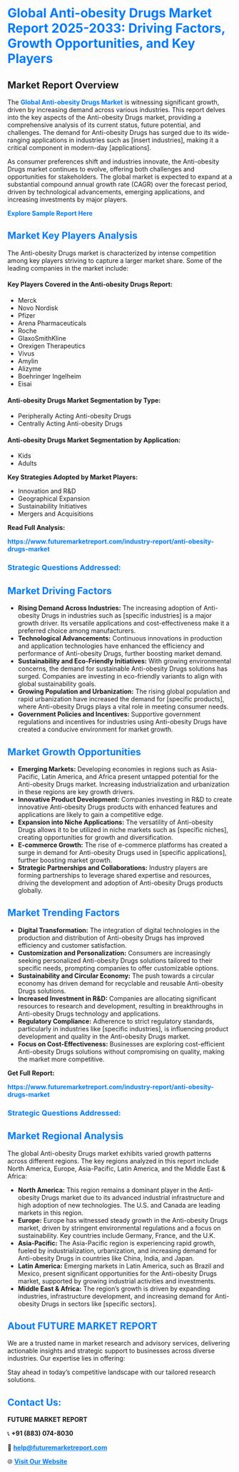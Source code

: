 <h1 style="color: #007BFF;">Global Anti-obesity Drugs Market Report 2025-2033: Driving Factors, Growth Opportunities, and Key Players</h1>

<section id="overview">
<h2>Market Report Overview</h2>
<p>The <a href="https://www.futuremarketreport.com/industry-report/anti-obesity-drugs-market" style="color: #007BFF; text-decoration: none;"><strong>Global Anti-obesity Drugs Market</strong></a> is witnessing significant growth, driven by increasing demand across various industries. This report delves into the key aspects of the Anti-obesity Drugs market, providing a comprehensive analysis of its current status, future potential, and challenges. The demand for Anti-obesity Drugs has surged due to its wide-ranging applications in industries such as [insert industries], making it a critical component in modern-day [applications].</p>
<p>As consumer preferences shift and industries innovate, the Anti-obesity Drugs market continues to evolve, offering both challenges and opportunities for stakeholders. The global market is expected to expand at a substantial compound annual growth rate (CAGR) over the forecast period, driven by technological advancements, emerging applications, and increasing investments by major players.</p>
</section>

<section id="overview">
<p><a href="https://www.futuremarketreport.com/request-sample/reportId=76963" style="color: #007BFF; text-decoration: none;"><strong>Explore Sample Report Here</strong></a></p>
</section>

<section id="key-players">
<h2 style="color: #007BFF;">Market Key Players Analysis</h2>
<p>The Anti-obesity Drugs market is characterized by intense competition among key players striving to capture a larger market share. Some of the leading companies in the market include:</p>
<h4>Key Players Covered in the Anti-obesity Drugs Report:</h4>
<ul><li>Merck</li><li>Novo Nordisk</li><li>Pfizer</li><li>Arena Pharmaceuticals</li><li>Roche</li><li>GlaxoSmithKline</li><li>Orexigen Therapeutics</li><li>Vivus</li><li>Amylin</li><li>Alizyme</li><li>Boehringer Ingelheim</li><li>Eisai</li></ul>
<h4>Anti-obesity Drugs Market Segmentation by Type:</h4>
<ul><li>Peripherally Acting Anti-obesity Drugs</li><li>Centrally Acting Anti-obesity Drugs</li></ul>

<h4>Anti-obesity Drugs Market Segmentation by Application:</h4>
<ul><li>Kids</li><li>Adults</li></ul>
<p><strong>Key Strategies Adopted by Market Players:</strong></p>
<ul>
<li>Innovation and R&D</li>
<li>Geographical Expansion</li>
<li>Sustainability Initiatives</li>
<li>Mergers and Acquisitions</li>
</ul>
</section>

<section>
<p><strong>Read Full Analysis: </strong></p><a href="https://www.futuremarketreport.com/industry-report/anti-obesity-drugs-market" style="color: #007BFF; text-decoration: none;"><strong>https://www.futuremarketreport.com/industry-report/anti-obesity-drugs-market</strong></a>
<h3 style="color: #007BFF;">Strategic Questions Addressed:</h3>
</section>

<section id="driving-factors">
<h2 style="color: #007BFF;">Market Driving Factors</h2>
<ul>
<li><strong>Rising Demand Across Industries:</strong> The increasing adoption of Anti-obesity Drugs in industries such as [specific industries] is a major growth driver. Its versatile applications and cost-effectiveness make it a preferred choice among manufacturers.</li>
<li><strong>Technological Advancements:</strong> Continuous innovations in production and application technologies have enhanced the efficiency and performance of Anti-obesity Drugs, further boosting market demand.</li>
<li><strong>Sustainability and Eco-Friendly Initiatives:</strong> With growing environmental concerns, the demand for sustainable Anti-obesity Drugs solutions has surged. Companies are investing in eco-friendly variants to align with global sustainability goals.</li>
<li><strong>Growing Population and Urbanization:</strong> The rising global population and rapid urbanization have increased the demand for [specific products], where Anti-obesity Drugs plays a vital role in meeting consumer needs.</li>
<li><strong>Government Policies and Incentives:</strong> Supportive government regulations and incentives for industries using Anti-obesity Drugs have created a conducive environment for market growth.</li>
</ul>
</section>

<section id="growth-opportunities">
<h2 style="color: #007BFF;">Market Growth Opportunities</h2>
<ul>
<li><strong>Emerging Markets:</strong> Developing economies in regions such as Asia-Pacific, Latin America, and Africa present untapped potential for the Anti-obesity Drugs market. Increasing industrialization and urbanization in these regions are key growth drivers.</li>
<li><strong>Innovative Product Development:</strong> Companies investing in R&D to create innovative Anti-obesity Drugs products with enhanced features and applications are likely to gain a competitive edge.</li>
<li><strong>Expansion into Niche Applications:</strong> The versatility of Anti-obesity Drugs allows it to be utilized in niche markets such as [specific niches], creating opportunities for growth and diversification.</li>
<li><strong>E-commerce Growth:</strong> The rise of e-commerce platforms has created a surge in demand for Anti-obesity Drugs used in [specific applications], further boosting market growth.</li>
<li><strong>Strategic Partnerships and Collaborations:</strong> Industry players are forming partnerships to leverage shared expertise and resources, driving the development and adoption of Anti-obesity Drugs products globally.</li>
</ul>
</section>

<section id="trending-factors">
<h2 style="color: #007BFF;">Market Trending Factors</h2>
<ul>
<li><strong>Digital Transformation:</strong> The integration of digital technologies in the production and distribution of Anti-obesity Drugs has improved efficiency and customer satisfaction.</li>
<li><strong>Customization and Personalization:</strong> Consumers are increasingly seeking personalized Anti-obesity Drugs solutions tailored to their specific needs, prompting companies to offer customizable options.</li>
<li><strong>Sustainability and Circular Economy:</strong> The push towards a circular economy has driven demand for recyclable and reusable Anti-obesity Drugs solutions.</li>
<li><strong>Increased Investment in R&D:</strong> Companies are allocating significant resources to research and development, resulting in breakthroughs in Anti-obesity Drugs technology and applications.</li>
<li><strong>Regulatory Compliance:</strong> Adherence to strict regulatory standards, particularly in industries like [specific industries], is influencing product development and quality in the Anti-obesity Drugs market.</li>
<li><strong>Focus on Cost-Effectiveness:</strong> Businesses are exploring cost-efficient Anti-obesity Drugs solutions without compromising on quality, making the market more competitive.</li>
</ul>
</section>

<section>
<p><strong>Get Full Report: </strong></p><a href="https://www.futuremarketreport.com/industry-report/anti-obesity-drugs-market" style="color: #007BFF; text-decoration: none;"><strong>https://www.futuremarketreport.com/industry-report/anti-obesity-drugs-market</strong></a>
<h3 style="color: #007BFF;">Strategic Questions Addressed:</h3>
</section>


<section id="regional-analysis">
<h2 style="color: #007BFF;">Market Regional Analysis</h2>
<p>The global Anti-obesity Drugs market exhibits varied growth patterns across different regions. The key regions analyzed in this report include North America, Europe, Asia-Pacific, Latin America, and the Middle East & Africa:</p>
<ul>
<li><strong>North America:</strong> This region remains a dominant player in the Anti-obesity Drugs market due to its advanced industrial infrastructure and high adoption of new technologies. The U.S. and Canada are leading markets in this region.</li>
<li><strong>Europe:</strong> Europe has witnessed steady growth in the Anti-obesity Drugs market, driven by stringent environmental regulations and a focus on sustainability. Key countries include Germany, France, and the U.K.</li>
<li><strong>Asia-Pacific:</strong> The Asia-Pacific region is experiencing rapid growth, fueled by industrialization, urbanization, and increasing demand for Anti-obesity Drugs in countries like China, India, and Japan.</li>
<li><strong>Latin America:</strong> Emerging markets in Latin America, such as Brazil and Mexico, present significant opportunities for the Anti-obesity Drugs market, supported by growing industrial activities and investments.</li>
<li><strong>Middle East & Africa:</strong> The region’s growth is driven by expanding industries, infrastructure development, and increasing demand for Anti-obesity Drugs in sectors like [specific sectors].</li>
</ul>
</section>

<footer>
<h2 style="color: #007BFF;">About FUTURE MARKET REPORT</h2>
<p>We are a trusted name in market research and advisory services, delivering actionable insights and strategic support to businesses across diverse industries. Our expertise lies in offering:</p>

<p>Stay ahead in today’s competitive landscape with our tailored research solutions.</p>

<h2 style="color: #007BFF;">Contact Us:</h2>
<p><strong>FUTURE MARKET REPORT</strong></p>
<p>📞 <strong>+91 (883) 074-8030</strong></p>
<p>📧 <strong><a href="mailto:help@futuremarketreport.com" style="color: #007BFF;">help@futuremarketreport.com</a></strong></p>
<p>🌐 <strong><a href="https://www.futuremarketreport.com/" style="color: #007BFF;">Visit Our Website</a></strong></p>
</footer>